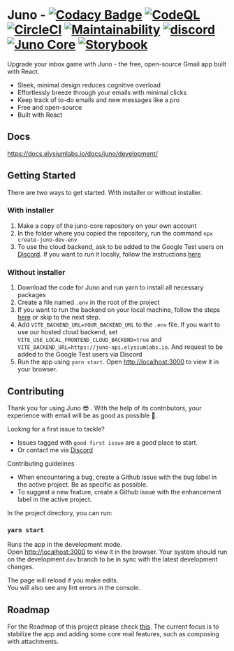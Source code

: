 # Juno - [![Codacy Badge](https://app.codacy.com/project/badge/Grade/8cf13c07c4294ab9acad70f593c88259)](https://www.codacy.com/gh/Elysium-Labs-EU/juno-core/dashboard?utm_source=github.com&utm_medium=referral&utm_content=Elysium-Labs-EU/juno-core&utm_campaign=Badge_Grade) [![CodeQL](https://github.com/Elysium-Labs-EU/react-gmail-core/actions/workflows/codeql-analysis.yml/badge.svg)](https://github.com/Elysium-Labs-EU/react-gmail-core/actions/workflows/codeql-analysis.yml) [![CircleCI](https://circleci.com/gh/Elysium-Labs-EU/juno-core/tree/main.svg?style=svg)](https://circleci.com/gh/Elysium-Labs-EU/juno-core/tree/main) [![Maintainability](https://api.codeclimate.com/v1/badges/c56ab6903c629b68bd70/maintainability)](https://codeclimate.com/github/Elysium-Labs-EU/juno-core/maintainability) [![discord](https://img.shields.io/badge/Discord-Community-blueviolet)](https://discord.gg/peRDGMn9xa) [![Juno Core](https://img.shields.io/endpoint?url=https://dashboard.cypress.io/badge/simple/g45j5p&style=flat&logo=cypress)](https://dashboard.cypress.io/projects/g45j5p/runs) [![Storybook](https://cdn.jsdelivr.net/gh/storybookjs/brand@main/badge/badge-storybook.svg)](https://www.chromatic.com/library?appId=62586cc5c8e270003a13772f)

Upgrade your inbox game with Juno - the free, open-source Gmail app built with React.

- Sleek, minimal design reduces cognitive overload
- Effortlessly breeze through your emails with minimal clicks
- Keep track of to-do emails and new messages like a pro
- Free and open-source
- Built with React

## Docs

https://docs.elysiumlabs.io/docs/juno/development/

## Getting Started

There are two ways to get started. With installer or without installer.

### With installer
1. Make a copy of the juno-core repository on your own account
2. In the folder where you copied the repository, run the command `npx create-juno-dev-env`
3. To use the cloud backend, ask to be added to the Google Test users on [Discord](https://discord.gg/peRDGMn9xa). If you want to run it locally, follow the instructions [here](https://github.com/Elysium-Labs-EU/juno-backend-service/blob/main/README.md)

### Without installer

1. Download the code for Juno and run yarn to install all necessary packages
2. Create a file named `.env` in the root of the project
3. If you want to run the backend on your local machine, follow the steps [here](https://github.com/Elysium-Labs-EU/juno-backend-service/blob/main/README.md) or skip to the next step.
4. Add `VITE_BACKEND_URL=YOUR_BACKEND_URL` to the `.env` file. If you want to use our hosted cloud backend, set `VITE_USE_LOCAL_FRONTEND_CLOUD_BACKEND=true` and `VITE_BACKEND_URL=https://juno-api.elysiumlabs.io`. And request to be added to the Google Test users via Discord
5. Run the app using `yarn start`. Open [http://localhost:3000](http://localhost:3000) to view it in your browser.

## Contributing

Thank you for using Juno 😎 . With the help of its contributors, your experience with email will be as good as possible 🚀.

Looking for a first issue to tackle?

- Issues tagged with `good first issue` are a good place to start.
- Or contact me via [Discord](https://discord.gg/peRDGMn9xa)

Contributing guidelines

- When encountering a bug, create a Github issue with the bug label in the active project. Be as specific as possible.
- To suggest a new feature, create a Github issue with the enhancement label in the active project.

In the project directory, you can run:

### `yarn start`

Runs the app in the development mode.\
Open [http://localhost:3000](http://localhost:3000) to view it in the browser.
Your system should run on the development `dev` branch to be in sync with the latest development changes.

The page will reload if you make edits.\
You will also see any lint errors in the console.

## Roadmap

For the Roadmap of this project please check [this](https://github.com/Elysium-Labs-EU/juno-core/projects/1).
The current focus is to stabilize the app and adding some core mail features, such as composing with attachments.
